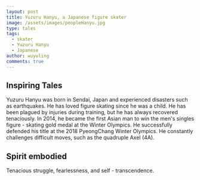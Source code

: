 ```yaml
---
layout: post
title: Yuzuru Hanyu, a Japanese figure skater
image: /assets/images/peopleHanyu.jpg
type: tales
tags:
  - skater
  - Yuzuru Hanyu
  - Japanese
author: wuyuling
comments: true
---
```

 
## Inspiring Tales
Yuzuru Hanyu was born in Sendai, Japan and experienced disasters such as earthquakes. He has loved figure skating since he was a child. He has been plagued by injuries during training, but he has always recovered tenaciously. In 2014, he became the first Asian man to win the men's singles figure - skating gold medal at the Winter Olympics. He successfully defended his title at the 2018 PyeongChang Winter Olympics. He constantly challenges difficult moves, such as the quadruple Axel (4A).
## Spirit embodied
Tenacious struggle, fearlessness, and self - transcendence.


